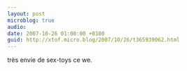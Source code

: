```yaml
---
layout: post
microblog: true
audio: 
date: 2007-10-26 01:00:00 +0100
guid: http://xtof.micro.blog/2007/10/26/t365939062.html
---
```

très envie de sex-toys ce we.
